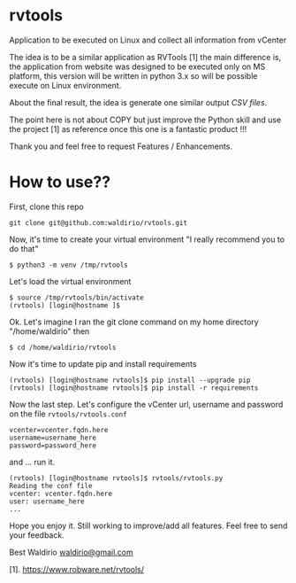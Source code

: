 # rvtools
Application to be executed on Linux and collect all information from vCenter

The idea is to be a similar application as RVTools [1] the main difference is, the application from website was designed to be executed only on MS platform, this version will be written in python 3.x so will be possible execute on Linux environment.

About the final result, the idea is generate one similar output *CSV files*.

The point here is not about COPY but just improve the Python skill and use the project [1] as reference once this one is a fantastic product !!!

Thank you and feel free to request Features / Enhancements.

# How to use??

First, clone this repo
```
git clone git@github.com:waldirio/rvtools.git
```
Now, it's time to create your virtual environment "I really recommend you to do that"
```
$ python3 -m venv /tmp/rvtools
```
Let's load the virtual environment
```
$ source /tmp/rvtools/bin/activate
(rvtools) [login@hostname ]$
```
Ok. Let's imagine I ran the git clone command on my home directory "/home/waldirio" then
```
$ cd /home/waldirio/rvtools
```
Now it's time to update pip and install requirements
```
(rvtools) [login@hostname rvtools]$ pip install --upgrade pip
(rvtools) [login@hostname rvtools]$ pip install -r requirements 
```

Now the last step. Let's configure the vCenter url, username and password on the file `rvtools/rvtools.conf`
```
vcenter=vcenter.fqdn.here
username=username_here
password=password_here
```

and ... run it.
```
(rvtools) [login@hostname rvtools]$ rvtools/rvtools.py 
Reading the conf file
vcenter: vcenter.fqdn.here
user: username_here
...
```

Hope you enjoy it. Still working to improve/add all features. Feel free to send your feedback.

Best
Waldirio
waldirio@gmail.com

[1]. https://www.robware.net/rvtools/
